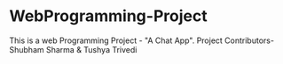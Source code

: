 # WebProgramming-Project
This is a web Programming Project - "A Chat App".
Project Contributors-
Shubham Sharma &
Tushya Trivedi
